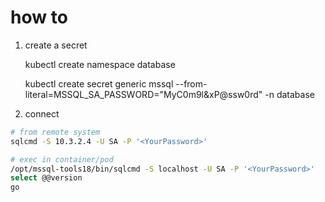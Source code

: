 # how to

1. create a secret

    kubectl create namespace database

    kubectl create secret generic mssql --from-literal=MSSQL_SA_PASSWORD="MyC0m9l&xP@ssw0rd" -n database


2. connect

```bash
# from remote system
sqlcmd -S 10.3.2.4 -U SA -P '<YourPassword>'

# exec in container/pod
/opt/mssql-tools18/bin/sqlcmd -S localhost -U SA -P '<YourPassword>'
select @@version
go
```
